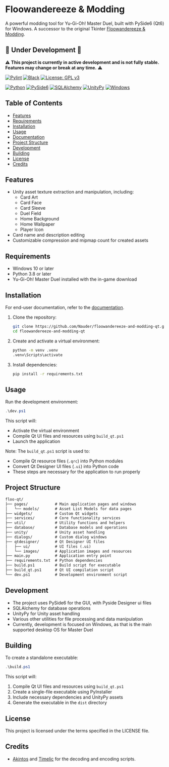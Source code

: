 # Floowandereeze & Modding

A powerful modding tool for Yu-Gi-Oh! Master Duel, built with PySide6 (Qt6) for Windows. A successor to the original Tkinter [Floowandereeze & Modding](https://github.com/Nauder/floowandereeze-and-modding).

## 🚧 Under Development 🚧

⚠️ **This project is currently in active development and is not fully stable. Features may change or break at any time.** ⚠️

[![Pylint](https://github.com/Nauder/floowandereeze-and-modding-qt/actions/workflows/pylint.yml/badge.svg)](https://github.com/Nauder/floowandereeze-and-modding-qt/actions/workflows/pylint.yml)
[![Black](https://github.com/Nauder/floowandereeze-and-modding-qt/actions/workflows/black.yml/badge.svg)](https://github.com/Nauder/floowandereeze-and-modding-qt/actions/workflows/black.yml)
[![License: GPL v3](https://img.shields.io/badge/License-GPLv3-blue.svg)](https://www.gnu.org/licenses/gpl-3.0)

[![Python](https://img.shields.io/badge/python-3.8+-blue.svg?logo=python&logoColor=white)](https://www.python.org)
[![PySide6](https://img.shields.io/badge/PySide6-6.7.2-41CD52.svg?logo=qt&logoColor=white)](https://doc.qt.io/qtforpython-6/)
[![SQLAlchemy](https://img.shields.io/badge/SQLAlchemy-2.0.34-29B6F6.svg?logo=sqlalchemy&logoColor=white)](https://www.sqlalchemy.org)
[![UnityPy](https://img.shields.io/badge/UnityPy-1.10.18-000000.svg?logo=unity&logoColor=white)](https://github.com/K0lb3/UnityPy)
[![Windows](https://img.shields.io/badge/Windows-10+-0078D6.svg?logo=windows&logoColor=white)](https://www.microsoft.com/windows)

## Table of Contents

- [Features](#features)
- [Requirements](#requirements)
- [Installation](#installation)
- [Usage](#usage)
- [Documentation](docs/README.md)
- [Project Structure](#project-structure)
- [Development](#development)
- [Building](#building)
- [License](#license)
- [Credits](#credits)

## Features

- Unity asset texture extraction and manipulation, including:
  - Card Art
  - Card Face
  - Card Sleeve
  - Duel Field
  - Home Background
  - Home Wallpaper
  - Player Icon
- Card name and description editing
- Customizable compression and mipmap count for created assets

## Requirements

- Windows 10 or later
- Python 3.8 or later
- Yu-Gi-Oh! Master Duel installed with the in-game download

## Installation

For end-user documentation, refer to the [documentation](docs/README.md).

1. Clone the repository:

    ```bash
    git clone https://github.com/Nauder/floowandereeze-and-modding-qt.git
    cd floowandereeze-and-modding-qt
    ```

2. Create and activate a virtual environment:

    ```bash
    python -m venv .venv
    .venv\Scripts\activate
    ```

3. Install dependencies:

    ```bash
    pip install -r requirements.txt
    ```

## Usage

Run the development environment:

```powershell
.\dev.ps1
```

This script will:

- Activate the virtual environment
- Compile Qt UI files and resources using `build_qt.ps1`
- Launch the application

Note: The `build_qt.ps1` script is used to:

- Compile Qt resource files (`.qrc`) into Python modules
- Convert Qt Designer UI files (`.ui`) into Python code
- These steps are necessary for the application to run properly

## Project Structure

```txt
floo-qt/
├── pages/            # Main application pages and windows
│   └── models/       # Asset List Models for data pages
├── widgets/          # Custom Qt widgets
├── services/         # Core functionality services
├── util/             # Utility functions and helpers
├── database/         # Database models and operations
├── unity/            # Unity asset handling
├── dialogs/          # Custom dialog windows
├── qtdesigner/       # Qt Designer UI files
│   ├── ui/           # UI files (.ui)
│   └── images/       # Application images and resources
├── main.py           # Application entry point
├── requirements.txt  # Python dependencies
├── build.ps1         # Build script for executable
├── build_qt.ps1      # Qt UI compilation script
└── dev.ps1           # Development environment script
```

## Development

- The project uses PySide6 for the GUI, with Pyside Designer ui files
- SQLAlchemy for database operations
- UnityPy for Unity asset handling
- Various other utilities for file processing and data manipulation
- Currently, development is focused on Windows, as that is the main supported desktop OS for Master Duel

## Building

To create a standalone executable:

```powershell
.\build.ps1
```

This script will:

1. Compile Qt UI files and resources using `build_qt.ps1`
2. Create a single-file executable using PyInstaller
3. Include necessary dependencies and UnityPy assets
4. Generate the executable in the `dist` directory

## License

This project is licensed under the terms specified in the LICENSE file.

## Credits

- [Akintos](https://gist.github.com/akintos/04e2494c62184d2d4384078b0511673b)
and [Timelic](https://github.com/timelic/master-duel-chinese-translation-switch) for the decoding and encoding scripts.
